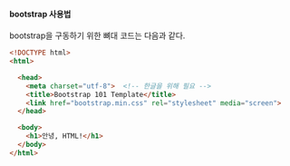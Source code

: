 #### bootstrap 사용법

bootstrap을 구동하기 위한 뼈대 코드는 다음과 같다.

```html
<!DOCTYPE html>
<html>

  <head>
  	<meta charset="utf-8">	<!-- 한글을 위해 필요 -->
    <title>Bootstrap 101 Template</title>
    <link href="bootstrap.min.css" rel="stylesheet" media="screen">
  </head>

  <body>
    <h1>안녕, HTML!</h1>
  </body>
</html>
```

